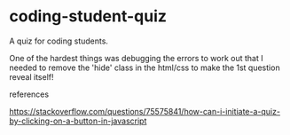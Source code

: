 # coding-student-quiz
A quiz for coding students.


One of the hardest things was debugging the errors to work out that I needed to remove the 'hide' class in the html/css to make the 1st question reveal itself!

references

https://stackoverflow.com/questions/75575841/how-can-i-initiate-a-quiz-by-clicking-on-a-button-in-javascript
